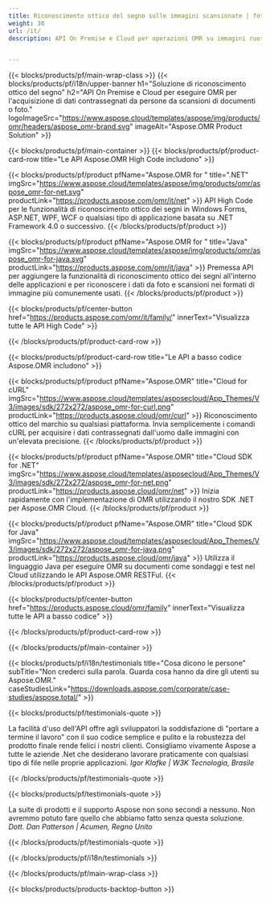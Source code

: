 ```yaml
---
title: Riconoscimento ottico del segno sulle immagini scansionate | fotografie. Uscita in CSV 
weight: 30
url: /it/
description: API On Premise e Cloud per operazioni OMR su immagini ruotate, visualizzate lateralmente e scansionate. Elabora questionari, sondaggi, MCQ con elevata precisione e ottieni risultati in formato CSV.


---
```


{{< blocks/products/pf/main-wrap-class >}}
{{< blocks/products/pf/i18n/upper-banner h1="Soluzione di riconoscimento ottico del segno" h2="API On Premise e Cloud per eseguire OMR per l'acquisizione di dati contrassegnati da persone da scansioni di documenti o foto." logoImageSrc="https://www.aspose.cloud/templates/aspose/img/products/omr/headers/aspose_omr-brand.svg" imageAlt="Aspose.OMR Product Solution" >}}

{{< blocks/products/pf/main-container >}}
{{< blocks/products/pf/product-card-row title="Le API Aspose.OMR High Code includono" >}}

{{< blocks/products/pf/product pfName="Aspose.OMR for " title=".NET" imgSrc="https://www.aspose.cloud/templates/aspose/img/products/omr/aspose_omr-for-net.svg" productLink="https://products.aspose.com/omr/it/net" >}}
API High Code per le funzionalità di riconoscimento ottico dei segni in Windows Forms, ASP.NET, WPF, WCF o qualsiasi tipo di applicazione basata su .NET Framework 4.0 o successivo.
{{< /blocks/products/pf/product >}}

{{< blocks/products/pf/product pfName="Aspose.OMR for " title="Java" imgSrc="https://www.aspose.cloud/templates/aspose/img/products/omr/aspose_omr-for-java.svg" productLink="https://products.aspose.com/omr/it/java" >}}
Premessa API per aggiungere la funzionalità di riconoscimento ottico dei segni all'interno delle applicazioni e per riconoscere i dati da foto e scansioni nei formati di immagine più comunemente usati.
{{< /blocks/products/pf/product >}}

{{< blocks/products/pf/center-button href="https://products.aspose.com/omr/it/family/" innerText="Visualizza tutte le API High Code" >}}

{{< /blocks/products/pf/product-card-row >}}

{{< blocks/products/pf/product-card-row title="Le API a basso codice Aspose.OMR includono" >}}

{{< blocks/products/pf/product pfName="Aspose.OMR" title="Cloud for cURL" imgSrc="https://www.aspose.cloud/templates/asposecloud/App_Themes/V3/images/sdk/272x272/aspose_omr-for-curl.png" productLink="https://products.aspose.cloud/omr/curl" >}}
Riconoscimento ottico del marchio su qualsiasi piattaforma. Invia semplicemente i comandi cURL per acquisire i dati contrassegnati dall'uomo dalle immagini con un'elevata precisione.
{{< /blocks/products/pf/product >}}

{{< blocks/products/pf/product pfName="Aspose.OMR" title="Cloud SDK for .NET" imgSrc="https://www.aspose.cloud/templates/asposecloud/App_Themes/V3/images/sdk/272x272/aspose_omr-for-net.png" productLink="https://products.aspose.cloud/omr/net" >}}
Inizia rapidamente con l'implementazione di OMR utilizzando il nostro SDK .NET per Aspose.OMR Cloud.
{{< /blocks/products/pf/product >}}

{{< blocks/products/pf/product pfName="Aspose.OMR" title="Cloud SDK for Java" imgSrc="https://www.aspose.cloud/templates/asposecloud/App_Themes/V3/images/sdk/272x272/aspose_omr-for-java.png" productLink="https://products.aspose.cloud/omr/java" >}}
Utilizza il linguaggio Java per eseguire OMR su documenti come sondaggi e test nel Cloud utilizzando le API Aspose.OMR RESTFul.
{{< /blocks/products/pf/product >}}

{{< blocks/products/pf/center-button href="https://products.aspose.cloud/omr/family" innerText="Visualizza tutte le API a basso codice" >}}

{{< /blocks/products/pf/product-card-row >}}

{{< /blocks/products/pf/main-container >}}

{{< blocks/products/pf/i18n/testimonials title="Cosa dicono le persone" subTitle="Non crederci sulla parola. Guarda cosa hanno da dire gli utenti su Aspose.OMR." caseStudiesLink="https://downloads.aspose.com/corporate/case-studies/aspose.total/" >}}

{{< blocks/products/pf/testimonials-quote >}}
<p class="first">
 La facilità d'uso dell'API offre agli sviluppatori la soddisfazione di "portare a termine il lavoro" con il suo codice semplice e pulito e la robustezza del prodotto finale rende felici i nostri clienti. Consigliamo vivamente Aspose a tutte le aziende .Net che desiderano lavorare praticamente con qualsiasi tipo di file nelle proprie applicazioni.
 <em>
  Igor Klafke | W3K Tecnologia, Brasile
 </em>
</p>

{{< /blocks/products/pf/testimonials-quote >}}

{{< blocks/products/pf/testimonials-quote >}}
<p class="second">
 La suite di prodotti e il supporto Aspose non sono secondi a nessuno. Non avremmo potuto fare quello che abbiamo fatto senza questa soluzione.
 <em>
  Dott. Dan Patterson | Acumen, Regno Unito
 </em>
</p>

{{< /blocks/products/pf/testimonials-quote >}}

{{< /blocks/products/pf/i18n/testimonials >}}

{{< /blocks/products/pf/main-wrap-class >}}

{{< blocks/products/products-backtop-button >}}